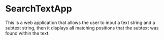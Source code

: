# SearchTextApp
This is a web application that allows the user to input a text string and a subtext string, then it displays all matching positions that the subtext was found within the text. 
